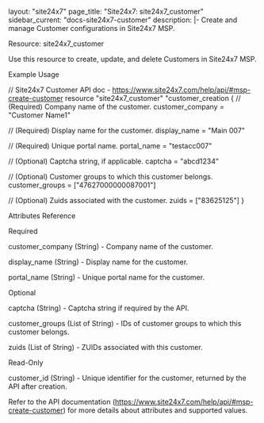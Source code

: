 layout: "site24x7"
page_title: "Site24x7: site24x7_customer"
sidebar_current: "docs-site24x7-customer"
description: |-
Create and manage Customer configurations in Site24x7 MSP.

Resource: site24x7_customer

Use this resource to create, update, and delete Customers in Site24x7 MSP.

Example Usage

// Site24x7 Customer API doc - https://www.site24x7.com/help/api/#msp-create-customer
resource "site24x7_customer" "customer_creation {
  // (Required) Company name of the customer.
  customer_company = "Customer Name1"

  // (Required) Display name for the customer.
  display_name     = "Main 007"

  // (Required) Unique portal name.
  portal_name      = "testacc007"

  // (Optional) Captcha string, if applicable.
  captcha          = "abcd1234"

  // (Optional) Customer groups to which this customer belongs.
  customer_groups  = ["47627000000087001"]

  // (Optional) Zuids associated with the customer.
  zuids            = ["83625125"]
}

Attributes Reference

Required

customer_company (String) - Company name of the customer.

display_name (String) - Display name for the customer.

portal_name (String) - Unique portal name for the customer.

Optional

captcha (String) - Captcha string if required by the API.

customer_groups (List of String) - IDs of customer groups to which this customer belongs.

zuids (List of String) - ZUIDs associated with this customer.

Read-Only

customer_id (String) - Unique identifier for the customer, returned by the API after creation.

Refer to the API documentation (https://www.site24x7.com/help/api/#msp-create-customer) for more details about attributes and supported values.

